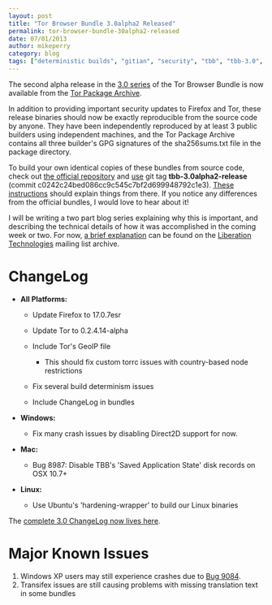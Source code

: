 ```yaml
---
layout: post
title: "Tor Browser Bundle 3.0alpha2 Released"
permalink: tor-browser-bundle-30alpha2-released
date: 07/01/2013
author: mikeperry
category: blog
tags: ["deterministic builds", "gitian", "security", "tbb", "tbb-3.0", "tor browser", "tor browser bundle", "tor-browser-bundle"]
---
```


The second alpha release in the [3.0 series](https://blog.torproject.org/category/tags/tbb-30) of the Tor Browser Bundle is now available from the [Tor Package Archive](https://archive.torproject.org/tor-package-archive/torbrowser/3.0a2).

In addition to providing important security updates to Firefox and Tor, these release binaries should now be exactly reproducible from the source code by anyone. They have been independently reproduced by at least 3 public builders using independent machines, and the Tor Package Archive contains all three builder's GPG signatures of the sha256sums.txt file in the package directory.

To build your own identical copies of these bundles from source code, check out [the official repository](https://gitweb.torproject.org/builders/tor-browser-bundle.git/) and [use](http://stackoverflow.com/questions/10303665/how-to-clone-a-specific-version-of-a-git-repository/10304054#10304054) git tag **tbb-3.0alpha2-release** (commit c0242c24bed086cc9c545c7bf2d699948792c1e3). [These instructions](https://gitweb.torproject.org/builders/tor-browser-bundle.git/blob/HEAD:/gitian/README.build) should explain things from there. If you notice any differences from the official bundles, I would love to hear about it!

I will be writing a two part blog series explaining why this is important, and describing the technical details of how it was accomplished in the coming week or two. For now, [a brief explanation](https://mailman.stanford.edu/pipermail/liberationtech/2013-June/009257.html) can be found on the [Liberation Technologies](https://mailman.stanford.edu/mailman/listinfo/liberationtech) mailing list archive.

# ChangeLog

- **All Platforms:**

  - Update Firefox to 17.0.7esr
  - Update Tor to 0.2.4.14-alpha
  - Include Tor's GeoIP file

    - This should fix custom torrc issues with country-based node restrictions
  - Fix several build determinism issues
  - Include ChangeLog in bundles
- **Windows:**

  - Fix many crash issues by disabling Direct2D support for now.
- **Mac:**

  - Bug 8987: Disable TBB's 'Saved Application State' disk records on OSX 10.7+
- **Linux:**

  - Use Ubuntu's 'hardening-wrapper' to build our Linux binaries

The [complete 3.0 ChangeLog now lives here](https://gitweb.torproject.org/builders/tor-browser-bundle.git/blob_plain/HEAD:/Bundle-Data/Docs/ChangeLog.txt).

# Major Known Issues

1. Windows XP users may still experience crashes due to [Bug 9084](https://trac.torproject.org/projects/tor/ticket/9084).
2. Transifex issues are still causing problems with missing translation text in some bundles

